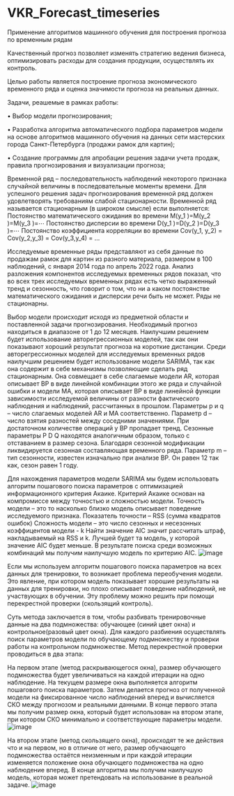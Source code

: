 # VKR_Forecast_timeseries
Применение алгоритмов машинного обучения для построения прогноза по временным рядам

Качественный прогноз позволяет изменять стратегию ведения бизнеса, оптимизировать расходы для создания продукции, осуществлять их контроль.

Целью работы является построение прогноза экономического временного ряда и оценка значимости прогноза на реальных данных.

Задачи, реашемые в рамках работы:

•	Выбор модели прогнозирования;

•	Разработка алгоритма автоматического подбора параметров модели на основе алгоритмов машинного обучения на данных сети мастерских города Санкт-Петербурга (продажи рамок для картин);

•	Создание программы для апробации решения задачи учета продаж, правила прогнозирования и визуализации прогноза;

Временной ряд – последовательность наблюдений некоторого признака случайной величины в последовательные моменты времени. 
Для успешного решения задач прогнозирования временной ряд должен удовлетворять требованиям слабой стационарности.
Временной ряд называется стационарным (в широком смысле) если выполняется:
	Постоянство математического ожидания во времени 
M(y_1 )=M(y_2 )=M(y_3 )=⋯
	Постоянство дисперсии во времени 
D(y_1 )=D(y_2 )=D(y_3 )=⋯
	Постоянство коэффициента корреляции во времени 
Cov(y_1, y_2) = Cov(y_2,y_3) = Cov(y_3,y_4) = …


Исследуемые временные ряды представляют из себя данные по продажам рамок для картин из разного материала, размером в 100 наблюдений, с января 2014 года по апрель 2022 года. 
Анализ разложения компонентов исследуемых временных рядов показал, что во всех трех исследуемых временных рядах есть четко выраженный тренд и сезонность, что говорит о том, что ни а каком постоянстве математического ожидания и дисперсии  речи быть не может. Ряды не стационарны.


Выбор модели происходит исходя из предметной области и поставленной задачи прогнозирования.
	Необходимый прогноз находиться в диапазоне от 1 до 12 месяцев. Наилучшим решением будет использование авторегрессионных моделей, так как они показывают хороший результат прогноза на короткие дистанции.
	Среди авторегрессионных моделей для исследуемых временных рядов наилучшим решением будет использование модели SARIMA, так как она содержит в себе механизмы позволяющие сделать ряд стационарным.
Она совмещает в себе слагаемые модели AR, которая описывает ВР в виде линейной комбинации этого же ряда и случайной ошибки и модели MA, которая описывает ВР в виде линейной функции зависимости исследуемой величины от разности фактического наблюдения и наблюдений, рассчитанных в прошлом. Параметры p и q – число слагаемых моделей AR и MA соответственно.
Параметр d – число взятия разностей между соседними значениями. При достаточном количестве операций у ВР пропадает тренд.
Сезонные параметры P D Q находятся аналогичным образом, только с отставанием в размер сезона. Благодаря сезонной модификации ликвидируется сезонная составляющая временного ряда.
Параметр m – тип сезонности, известен изначально при анализе ВР. Он равен 12 так как, сезон равен 1 году.


Для нахождения параметров модели SARIMA мы будем использовать алгоритм пошагового поиска параметров с оптимизацией информационного критерия Акаике.
	Критерий Акаике основан на компромиссе между точностью и сложностью модели.
	Точность модели – это то насколько близко модель описывает поведение исследуемого признака. Показатель точности – RSS (сумма квадратов ошибок)
	Сложность модели – это число сезонных и несезонных коэффицентов модели - k
	Найти значение AIC значит рассчитать штраф, накладываемый на RSS и k. Лучшей будет та модель, у которой значение AIC будет меньше.
	В результате поиска среди возможных комбинаций мы получим наилучшую модель по критерию AIC.
![image](https://user-images.githubusercontent.com/72271693/178758391-94aae39d-697a-4418-8d07-f6e056857849.png)

  
  
  Если мы используем алгоритм пошагового поиска параметров на всех данных для тренировки, то возникает проблема переобучения модели.
 Это явление, при котором модель показывает хорошие результаты на данных для тренировки, но плохо описывает поведение наблюдений, не участвующих в обучении.
Эту проблему можно решить при помощи перекрестной проверки (скользящий контроль). 

Суть метода заключается в том, чтобы разбивать тренировочные данные на два подмножества: обучающее (синий цвет окна) и контрольное(разовый цвет окна). Для каждого разбиения осуществлять поиск параметров модели по обучающему подмножеству и проверки работы на контрольном подмножестве.
Метод перекрестной проверки проводиться в два этапа:

На первом этапе (метод раскрывающегося окна), размер обучающего подмножества будет увеличиваться на каждой итерации на одно наблюдение. На текущем размере окна выполняется алгоритм пошагового поиска параметров. Затем делается прогноз от полученной модели на фиксированное число наблюдений вперед и вычисляется СКО между прогнозом и реальными данными. 
В конце первого этапа мы получим размер окна, который будет использован на втором этапе, при котором СКО минимально и соответствующие параметры модели.
![image](https://user-images.githubusercontent.com/72271693/178754533-85e00a86-392e-4829-8eb1-fa7741a10df6.png)

На втором этапе (метод скользящего окна), происходят те же действия что и на первом, но в отличие от него, размер обучающего подмножества остаётся неизменным и при каждой итерации изменяется положение окна обучающего подмножества на одно наблюдение вперед.
В конце алгоритма мы получим наилучшую модель, которая может претендовать на использование в реальной задаче.
![image](https://user-images.githubusercontent.com/72271693/178758248-2c3bc8f4-5668-4527-b0d4-f2fbe019cfe0.png)




